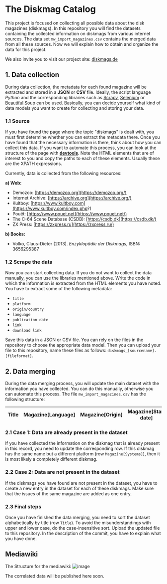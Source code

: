 # The Diskmag Catalog

This project is focused on collecting all possible data about the disk magazines (diskmags).
In this repository you will find the datasets containing the collected information on diskmags from various internet sources. 
The data set `mw_import_magazines.csv` contains the merged data from all these sources. 
Now we will explain how to obtain and organize the data for this project.

We also invite you to visit our project site: [diskmags.de](https://diskmags.de/index.php?title=Main_Page)

## 1. Data collection

During data collection, the metadata for each found magazine will be extracted and stored in 
a **JSON** or **CSV** file.
Ideally, the script language *Python* and the corresponding libraries such as 
[Scrapy](https://scrapy.org/), [Selenium](https://www.selenium.dev/) or [Beautiful Soup](https://beautiful-soup-4.readthedocs.io/en/latest/) can be used.
Basically, you can decide yourself what kind of data models you want to create for 
collecting and storing your data.

### 1.1 Source

If you have found the page where the topic "diskmags" is dealt with, you must first 
determine whether you can extract the metadata there.
Once you have found that the necessary information is there, think about how you 
can collect this data. If you want to automate this process, you can look at the structure 
of the page with **[devtools](https://en.wikipedia.org/wiki/Web_development_tools)**.
Note the HTML elements that are of interest to you and copy the paths to each of these elements. 
Usually these are the XPATH expressions.

Currently, data is collected from the following resources:

**a) Web:**
* Demozoo: [https://demozoo.org](https://demozoo.org/)
* Internet Archive: [https://archive.org](https://archive.org/)
* Kultboy: [https://www.kultboy.com](https://www.kultboy.com/index.php?)
* Pouët: [https://www.pouet.net](https://www.pouet.net/)
* The C-64 Scene Database (CSDB): [https://csdb.dk](https://csdb.dk/)
* ZX Press: [https://zxpress.ru](https://zxpress.ru/)

**b) Books:**
* Volko, Claus-Dieter (2013). *Enzyklopädie der Diskmags*, ISBN: 3656295387 

### 1.2 Scrape the data

Now you can start collecting data. If you do not want to collect the data manually, you can use the libraries 
mentioned above. Write the code in which the information is extracted from the HTML elements you have 
noted. You have to extract some of the following metadata:
* `title`
* `platform`
* `origin/country`
* `language`
* `publication date`
* `link`
* `download link`

Save this data in a JSON or CSV file. You can rely on the files in the repository to choose 
the appropriate data model. Then you can upload your file to this repository, 
name these files as follows: `diskmags_[sourcename].[fileformat]`.

## 2. Data merging

During the data merging process, you will update the main dataset with the information 
you have collected. You can do this manually, otherwise you can automate this process.
The file `mw_import_magazines.csv` has the following structure:

| Title | Magazine[Language] | Magazine[Origin] | Magazine[Start date] | Magazine[End date]  | Magazine[Systems] | Magazine[Issues] |
|-------|--------------------|------------------|----------------------|---------------------|-------------------|------------------|

### 2.1 Case 1: Data are already present in the dataset

If you have collected the information on the diskmag that is already present in this record, 
you need to update the corresponding row. If this diskmag has the same name but a different 
platform (row `Magazine[Systems]`), then it is most likely a completely different diskmag.

### 2.2 Case 2: Data are not present in the dataset

If the diskmags you have found are not present in the dataset, you have to  create a new entry in the 
dataset for each of these diskmags. Make sure that the issues of the same magazine are added as one entry. 

### 2.3 Final steps

Once you have finished the data merging, you need to sort the dataset alphabetically by title (row `Title`). 
To avoid the misunderstandings with upper and lower case, do the case-insensitive sort.
Upload the updated file to this repository. In the description of the commit, you have to explain what you have done.

## Mediawiki
The Structure for the mediawiki: 
![image](https://github.com/zpd-digital-editions/Diskmags/assets/24278823/029055dc-950b-4848-90b2-ecad614eb2a7)


The correlated data will be published here soon.
